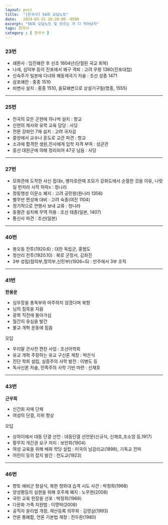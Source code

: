 ```yaml
---
layout: post
title:  "[한국사] 56회 오답노트"
date:   2024-05-15 20:20:00 -0500
excerpt: "56회 오답노트 및 모르는 거 다 적어보자"
tags: 한국사
category : [ 한국사 ]
---
```



### 23번

+ 쇄환사 : 임진왜란 후 선조 1604년(단절된 국교 회복)
+ 나세, 심덕부 등이 진포에서 왜구 격퇴 : 고려 우왕 1380(진포대첩)
+ 신숙주가 일본에 다녀와 해동제국기 저술 : 조선 성종 1471
+ 삼포왜란 : 중종 1510
+ 비변사 설치 : 중종 1510, 을묘왜변으로 상설기구됨(명종, 1555)

---

### 25번

+ 전국의 모든 군현에 하나씩 설치 : 향교
+ 신현의 제사와 유학 교육 담당 : 사당
+ 전문 강좌인 7재 설치 : 고려 국자감
+ 중앙에서 교수나 훈도로 교관 파견 : 향교
+ 소과에 합격한 생원,진사에게 입학 자격 부여 : 성균관
+ 흥선 대원군에 의해 정리되어 47곳 남음 : 사당

---

### 27번

+ 모화관에 도착한 사신 접대x,   병자호란때 조모가 강화도에서 순절한 것을 이유,   나랏일 먼저라 사직 허락x : 청나라
+  정동행성 이문소 폐지 : 고려 공민왕(원나라 1356)
+ 별무반 편성해 대비 : 고려 숙종(여진 1104)
+ 정기적으로 연행사 보내 교류 : 청나라
+ 동평관 설치해 무역 허용 : 조선 태종(일본, 1407)
+ 통신사 파견 : 조선(일본)

---

### 40번

+ 봉오동 전투(1920.6) : 대한 독립군, 홍범도
+ 청산리 전투(1920.10) : 북로 군정서, 김좌진
+ 3부 성립(참의부,정의부,신민부)(1926~5) : 만주에서 3부 조직

---

### 41번

**한용운**  
+ 심우장을 총독부와 마주하지 않겠다며 북향
+ 님의 침묵을 지음
+ 광복 직전에 돌아가심
+ 월간지 유심을 발간
+ 불교 개혁 운동에 힘씀

오답  
+ 우리말 큰사전 편찬 사업 : 조선어학회
+ 유교 개혁 주장하는 유교 구신론 제창 : 박은식
+ 진단 학회 설립, 실증주의 사학 발전 : 이병도 등
+ 독사신론 저술, 민족주의 사학 기반 마련 : 신채호

---

### 43번

**근우회**  
+ 신간회 자매 단체
+ 여성의 단결, 지위 향상

오답  
+ 상하이에서 대동 단결 선언 : 대동단결 선언문(신규식, 신채호,조소앙 등,1917)
+ 황무지 개간권 요구 저지 : 보안회(1904)
+ 여성 교육을 위해 배화 학당 설립 : 미국의 남감리교(1898), 기독교 전파
+ 어린이 등의 잡지 발간 : 천도교(1923)

---

### 46번

+ 향토 예비군 창설식, 북한 청와대 습격 시도 사건 : 박정희(1968)
+ 양성평등의 실현을 위해 호주제 폐지 : 노무현(2008)
+ 국민 교육 헌장을 선포 : 박정희(1968)
+ 다문화 가족 지원법 : 이명박(2008)
+ 공직자 윤리법 개정, 재산등록 의무화 : 김영삼(1993)
+ 언론 통폐합, 언론 기본법 제정 : 전두환(1980)